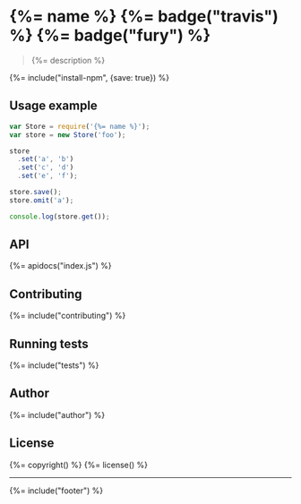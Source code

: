 # {%= name %} {%= badge("travis") %} {%= badge("fury") %}

> {%= description %}

{%= include("install-npm", {save: true}) %}

## Usage example

```js
var Store = require('{%= name %}');
var store = new Store('foo');

store
  .set('a', 'b')
  .set('c', 'd')
  .set('e', 'f');

store.save();
store.omit('a');

console.log(store.get());
```

## API
{%= apidocs("index.js") %}

## Contributing
{%= include("contributing") %}

## Running tests
{%= include("tests") %}

## Author
{%= include("author") %}

## License
{%= copyright() %}
{%= license() %}

***

{%= include("footer") %}
<!-- deps: mocha should -->
